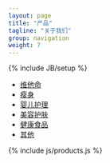 ```yaml
---
layout: page
title: "产品"
tagline: "关于我们"
group: navigation
weight: 7
---
```

{% include JB/setup %}

<div class="navbar">
  <div class="navbar-inner">
    <div class="container">
      <ul class="nav">
        <li class="active"><a href="#">维他命</a></li>
	    <li><a href="#">瘦身</a></li>
	    <li><a href="#">婴儿护理</a></li>
	    <li><a href="#">美容护肤</a></li>
	    <li><a href="#">健康食品</a></li>
	    <li><a href="#">其他</a></li>
      </ul>
    </div>
  </div>
</div>

{% include js/products.js %}